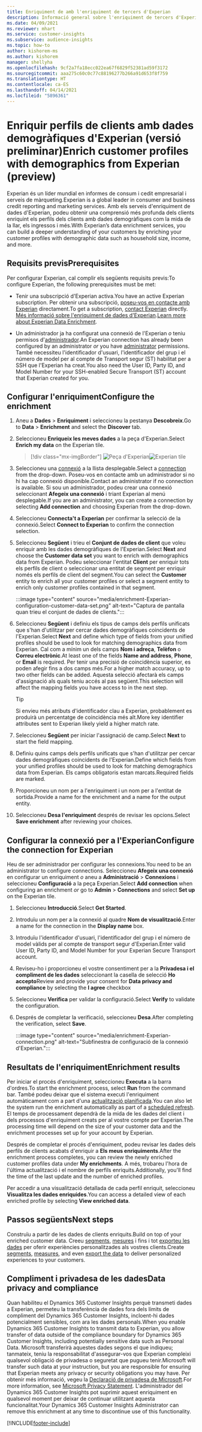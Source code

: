 ```yaml
---
title: Enriquiment de amb l'enriquiment de tercers d'Experian
description: Informació general sobre l'enriquiment de tercers d'Experian.
ms.date: 04/09/2021
ms.reviewer: mhart
ms.service: customer-insights
ms.subservice: audience-insights
ms.topic: how-to
author: kishorem-ms
ms.author: kishorem
manager: shellyha
ms.openlocfilehash: 9cf2a7fa18ecc022ea67f6829f52381ad59f3172
ms.sourcegitcommit: aaa275c60c0c77c88196277b266a91d653f8f759
ms.translationtype: HT
ms.contentlocale: ca-ES
ms.lasthandoff: 04/14/2021
ms.locfileid: "5896361"
---
```

# <a name="enrich-customer-profiles-with-demographics-from-experian-preview"></a><span data-ttu-id="35c04-103">Enriquir perfils de clients amb dades demogràfiques d'Experian (versió preliminar)</span><span class="sxs-lookup"><span data-stu-id="35c04-103">Enrich customer profiles with demographics from Experian (preview)</span></span>

<span data-ttu-id="35c04-104">Experian és un líder mundial en informes de consum i cedit empresarial i serveis de màrqueting.</span><span class="sxs-lookup"><span data-stu-id="35c04-104">Experian is a global leader in consumer and business credit reporting and marketing services.</span></span> <span data-ttu-id="35c04-105">Amb els serveis d'enriquiment de dades d'Experian, podeu obtenir una comprensió més profunda dels clients enriquint els perfils dels clients amb dades demogràfiques com la mida de la llar, els ingressos i més.</span><span class="sxs-lookup"><span data-stu-id="35c04-105">With Experian’s data enrichment services, you can build a deeper understanding of your customers by enriching your customer profiles with demographic data such as household size, income, and more.</span></span>

## <a name="prerequisites"></a><span data-ttu-id="35c04-106">Requisits previs</span><span class="sxs-lookup"><span data-stu-id="35c04-106">Prerequisites</span></span>

<span data-ttu-id="35c04-107">Per configurar Experian, cal complir els següents requisits previs:</span><span class="sxs-lookup"><span data-stu-id="35c04-107">To configure Experian, the following prerequisites must be met:</span></span>

- <span data-ttu-id="35c04-108">Tenir una subscripció d'Experian activa.</span><span class="sxs-lookup"><span data-stu-id="35c04-108">You have an active Experian subscription.</span></span> <span data-ttu-id="35c04-109">Per obtenir una subscripció, [poseu-vos en contacte amb Experian](https://www.experian.com/marketing-services/contact) directament.</span><span class="sxs-lookup"><span data-stu-id="35c04-109">To get a subscription, [contact Experian](https://www.experian.com/marketing-services/contact) directly.</span></span> <span data-ttu-id="35c04-110">[Més informació sobre l'enriquiment de dades d'Experian](https://www.experian.com/marketing-services/microsoft?cmpid=ems_web_mci_cdppage).</span><span class="sxs-lookup"><span data-stu-id="35c04-110">[Learn more about Experian Data Enrichment](https://www.experian.com/marketing-services/microsoft?cmpid=ems_web_mci_cdppage).</span></span>

- <span data-ttu-id="35c04-111">Un administrador ja ha configurat una connexió de l'Experian *o* teniu permisos d'[administrador](permissions.md#administrator).</span><span class="sxs-lookup"><span data-stu-id="35c04-111">An Experian connection has already been configured by an administrator *or* you have [administrator](permissions.md#administrator) permissions.</span></span> <span data-ttu-id="35c04-112">També necessiteu l'identificador d'usuari, l'identificador del grup i el número de model per al compte de Transport segur (ST) habilitat per a SSH que l'Experian ha creat.</span><span class="sxs-lookup"><span data-stu-id="35c04-112">You also need the User ID, Party ID, and Model Number for your SSH-enabled Secure Transport (ST) account that Experian created for you.</span></span>

## <a name="configure-the-enrichment"></a><span data-ttu-id="35c04-113">Configurar l'enriquiment</span><span class="sxs-lookup"><span data-stu-id="35c04-113">Configure the enrichment</span></span>

1. <span data-ttu-id="35c04-114">Aneu a **Dades** > **Enriquiment** i seleccioneu la pestanya **Descobreix**.</span><span class="sxs-lookup"><span data-stu-id="35c04-114">Go to **Data** > **Enrichment** and select the **Discover** tab.</span></span>

1. <span data-ttu-id="35c04-115">Seleccioneu **Enriqueix les meves dades** a la peça d'Experian.</span><span class="sxs-lookup"><span data-stu-id="35c04-115">Select **Enrich my data** on the Experian tile.</span></span>

   > [!div class="mx-imgBorder"]
   > <span data-ttu-id="35c04-116">![Peça d'Experian](media/experian-tile.png "Peça d'Experian")</span><span class="sxs-lookup"><span data-stu-id="35c04-116">![Experian tile](media/experian-tile.png "Experian tile")</span></span>
   > 

1. <span data-ttu-id="35c04-117">Seleccioneu una [connexió](connections.md) a la llista desplegable.</span><span class="sxs-lookup"><span data-stu-id="35c04-117">Select a [connection](connections.md) from the drop-down.</span></span> <span data-ttu-id="35c04-118">Poseu-vos en contacte amb un administrador si no hi ha cap connexió disponible.</span><span class="sxs-lookup"><span data-stu-id="35c04-118">Contact an administrator if no connection is available.</span></span> <span data-ttu-id="35c04-119">Si sou un administrador, podeu crear una connexió seleccionant **Afegeix una connexió** i triant Experian al menú desplegable.</span><span class="sxs-lookup"><span data-stu-id="35c04-119">If you are an administrator, you can create a connection by selecting **Add connection** and choosing Experian from the drop-down.</span></span> 

1. <span data-ttu-id="35c04-120">Seleccioneu **Connecta't a Experian** per confirmar la selecció de la connexió.</span><span class="sxs-lookup"><span data-stu-id="35c04-120">Select **Connect to Experian** to confirm the connection selection.</span></span>

1.  <span data-ttu-id="35c04-121">Seleccioneu **Següent** i trieu el **Conjunt de dades de client** que voleu enriquir amb les dades demogràfiques de l'Experian.</span><span class="sxs-lookup"><span data-stu-id="35c04-121">Select **Next** and choose the **Customer data set** you want to enrich with demographics data from Experian.</span></span> <span data-ttu-id="35c04-122">Podeu seleccionar l'entitat **Client** per enriquir tots els perfils de client o seleccionar una entitat de segment per enriquir només els perfils de client del segment.</span><span class="sxs-lookup"><span data-stu-id="35c04-122">You can select the **Customer** entity to enrich all your customer profiles or select a segment entity to enrich only customer profiles contained in that segment.</span></span>

    :::image type="content" source="media/enrichment-Experian-configuration-customer-data-set.png" alt-text="Captura de pantalla quan trieu el conjunt de dades de clients.":::

1. <span data-ttu-id="35c04-124">Seleccioneu **Següent** i definiu els tipus de camps dels perfils unificats que s'han d'utilitzar per cercar dades demogràfiques coincidents de l'Experian.</span><span class="sxs-lookup"><span data-stu-id="35c04-124">Select **Next** and define which type of fields from your unified profiles should be used to look for matching demographics data from Experian.</span></span> <span data-ttu-id="35c04-125">Cal com a mínim un dels camps **Nom i adreça**, **Telèfon** o **Correu electrònic**.</span><span class="sxs-lookup"><span data-stu-id="35c04-125">At least one of the fields **Name and address**, **Phone**, or **Email** is required.</span></span> <span data-ttu-id="35c04-126">Per tenir una precisió de coincidència superior, es poden afegir fins a dos camps més.</span><span class="sxs-lookup"><span data-stu-id="35c04-126">For a higher match accuracy, up to two other fields can be added.</span></span> <span data-ttu-id="35c04-127">Aquesta selecció afectarà els camps d'assignació als quals teniu accés al pas següent.</span><span class="sxs-lookup"><span data-stu-id="35c04-127">This selection will affect the mapping fields you have access to in the next step.</span></span>

    > [!TIP]
    > <span data-ttu-id="35c04-128">Si envieu més atributs d'identificador clau a Experian, probablement es produirà un percentatge de coincidència més alt.</span><span class="sxs-lookup"><span data-stu-id="35c04-128">More key identifier attributes sent to Experian likely yield a higher match rate.</span></span>

1. <span data-ttu-id="35c04-129">Seleccioneu **Següent** per iniciar l'assignació de camp.</span><span class="sxs-lookup"><span data-stu-id="35c04-129">Select **Next** to start the field mapping.</span></span>

1. <span data-ttu-id="35c04-130">Definiu quins camps dels perfils unificats que s'han d'utilitzar per cercar dades demogràfiques coincidents de l'Experian.</span><span class="sxs-lookup"><span data-stu-id="35c04-130">Define which fields from your unified profiles should be used to look for matching demographics data from Experian.</span></span> <span data-ttu-id="35c04-131">Els camps obligatoris estan marcats.</span><span class="sxs-lookup"><span data-stu-id="35c04-131">Required fields are marked.</span></span>

1. <span data-ttu-id="35c04-132">Proporcioneu un nom per a l'enriquiment i un nom per a l'entitat de sortida.</span><span class="sxs-lookup"><span data-stu-id="35c04-132">Provide a name for the enrichment and a name for the output entity.</span></span>

1. <span data-ttu-id="35c04-133">Seleccioneu **Desa l'enriquiment** després de revisar les opcions.</span><span class="sxs-lookup"><span data-stu-id="35c04-133">Select **Save enrichment** after reviewing your choices.</span></span>

## <a name="configure-the-connection-for-experian"></a><span data-ttu-id="35c04-134">Configurar la connexió per a l'Experian</span><span class="sxs-lookup"><span data-stu-id="35c04-134">Configure the connection for Experian</span></span> 

<span data-ttu-id="35c04-135">Heu de ser administrador per configurar les connexions.</span><span class="sxs-lookup"><span data-stu-id="35c04-135">You need to be an administrator to configure connections.</span></span> <span data-ttu-id="35c04-136">Seleccioneu **Afegeix una connexió** en configurar un enriquiment *o* aneu a **Administració** > **Connexions** i seleccioneu **Configuració** a la peça Experian.</span><span class="sxs-lookup"><span data-stu-id="35c04-136">Select **Add connection** when configuring an enrichment *or* go to **Admin** > **Connections** and select **Set up** on the Experian tile.</span></span>

1. <span data-ttu-id="35c04-137">Seleccioneu **Introducció**.</span><span class="sxs-lookup"><span data-stu-id="35c04-137">Select **Get Started**.</span></span>

1. <span data-ttu-id="35c04-138">Introduïu un nom per a la connexió al quadre **Nom de visualització**.</span><span class="sxs-lookup"><span data-stu-id="35c04-138">Enter a name for the connection in the **Display name** box.</span></span>

1. <span data-ttu-id="35c04-139">Introduïu l'identificador d'usuari, l'identificador del grup i el número de model vàlids per al compte de transport segur d'Experian.</span><span class="sxs-lookup"><span data-stu-id="35c04-139">Enter valid User ID, Party ID, and Model Number for your Experian Secure Transport account.</span></span>

1. <span data-ttu-id="35c04-140">Reviseu-ho i proporcioneu el vostre consentiment per a la **Privadesa i el compliment de les dades** seleccionant la casella de selecció **Ho accepto**</span><span class="sxs-lookup"><span data-stu-id="35c04-140">Review and provide your consent for **Data privacy and compliance** by selecting the **I agree** checkbox</span></span>

1. <span data-ttu-id="35c04-141">Seleccioneu **Verifica** per validar la configuració.</span><span class="sxs-lookup"><span data-stu-id="35c04-141">Select **Verify** to validate the configuration.</span></span>

1. <span data-ttu-id="35c04-142">Després de completar la verificació, seleccioneu **Desa**.</span><span class="sxs-lookup"><span data-stu-id="35c04-142">After completing the verification, select **Save**.</span></span>
   
   :::image type="content" source="media/enrichment-Experian-connection.png" alt-text="Subfinestra de configuració de la connexió d'Experian.":::

## <a name="enrichment-results"></a><span data-ttu-id="35c04-144">Resultats de l'enriquiment</span><span class="sxs-lookup"><span data-stu-id="35c04-144">Enrichment results</span></span>

<span data-ttu-id="35c04-145">Per iniciar el procés d'enriquiment, seleccioneu **Executa** a la barra d'ordres.</span><span class="sxs-lookup"><span data-stu-id="35c04-145">To start the enrichment process, select **Run** from the command bar.</span></span> <span data-ttu-id="35c04-146">També podeu deixar que el sistema executi l'enriquiment automàticament com a part d'una [actualització planificada](system.md#schedule-tab).</span><span class="sxs-lookup"><span data-stu-id="35c04-146">You can also let the system run the enrichment automatically as part of a [scheduled refresh](system.md#schedule-tab).</span></span> <span data-ttu-id="35c04-147">El temps de processament dependrà de la mida de les dades del client i dels processos d'enriquiment creats per al vostre compte per Experian.</span><span class="sxs-lookup"><span data-stu-id="35c04-147">The processing time will depend on the size of your customer data and the enrichment processes set up for your account by Experian.</span></span>

<span data-ttu-id="35c04-148">Després de completar el procés d'enriquiment, podeu revisar les dades dels perfils de clients acabats d'enriquir a **Els meus enriquiments**.</span><span class="sxs-lookup"><span data-stu-id="35c04-148">After the enrichment process completes, you can review the newly enriched customer profiles data under **My enrichments**.</span></span> <span data-ttu-id="35c04-149">A més, trobareu l'hora de l'última actualització i el nombre de perfils enriquits.</span><span class="sxs-lookup"><span data-stu-id="35c04-149">Additionally, you'll find the time of the last update and the number of enriched profiles.</span></span>

<span data-ttu-id="35c04-150">Per accedir a una visualització detallada de cada perfil enriquit, seleccioneu **Visualitza les dades enriquides**.</span><span class="sxs-lookup"><span data-stu-id="35c04-150">You can access a detailed view of each enriched profile by selecting **View enriched data**.</span></span>

## <a name="next-steps"></a><span data-ttu-id="35c04-151">Passos següents</span><span class="sxs-lookup"><span data-stu-id="35c04-151">Next steps</span></span>

<span data-ttu-id="35c04-152">Construïu a partir de les dades de clients enriquits.</span><span class="sxs-lookup"><span data-stu-id="35c04-152">Build on top of your enriched customer data.</span></span> <span data-ttu-id="35c04-153">Creeu [segments](segments.md), [mesures](measures.md) i fins i tot [exporteu les dades](export-destinations.md) per oferir experiències personalitzades als vostres clients.</span><span class="sxs-lookup"><span data-stu-id="35c04-153">Create [segments](segments.md), [measures](measures.md), and even [export the data](export-destinations.md) to deliver personalized experiences to your customers.</span></span>

## <a name="data-privacy-and-compliance"></a><span data-ttu-id="35c04-154">Compliment i privadesa de les dades</span><span class="sxs-lookup"><span data-stu-id="35c04-154">Data privacy and compliance</span></span>

<span data-ttu-id="35c04-155">Quan habiliteu el Dynamics 365 Customer Insights perquè transmeti dades a Experian, permeteu la transferència de dades fora dels límits de compliment del Dynamics 365 Customer Insights, incloent-hi dades potencialment sensibles, com ara les dades personals.</span><span class="sxs-lookup"><span data-stu-id="35c04-155">When you enable Dynamics 365 Customer Insights to transmit data to Experian, you allow transfer of data outside of the compliance boundary for Dynamics 365 Customer Insights, including potentially sensitive data such as Personal Data.</span></span> <span data-ttu-id="35c04-156">Microsoft transferirà aquestes dades segons el que indiqueu; tanmateix, teniu la responsabilitat d'assegurar-vos que Experian compleixi qualsevol obligació de privadesa o seguretat que pugueu tenir.</span><span class="sxs-lookup"><span data-stu-id="35c04-156">Microsoft will transfer such data at your instruction, but you are responsible for ensuring that Experian meets any privacy or security obligations you may have.</span></span> <span data-ttu-id="35c04-157">Per obtenir més informació, vegeu la [Declaració de privadesa de Microsoft](https://go.microsoft.com/fwlink/?linkid=396732).</span><span class="sxs-lookup"><span data-stu-id="35c04-157">For more information, see [Microsoft Privacy Statement](https://go.microsoft.com/fwlink/?linkid=396732).</span></span>
<span data-ttu-id="35c04-158">L'administrador del Dynamics 365 Customer Insights pot suprimir aquest enriquiment en qualsevol moment per deixar de continuar utilitzant aquesta funcionalitat.</span><span class="sxs-lookup"><span data-stu-id="35c04-158">Your Dynamics 365 Customer Insights Administrator can remove this enrichment at any time to discontinue use of this functionality.</span></span>


[!INCLUDE[footer-include](../includes/footer-banner.md)]
